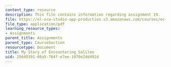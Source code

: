 ```yaml
---
content_type: resource
description: This file contains information regarding assignment 19.
file: https://ol-ocw-studio-app-production.s3.amazonaws.com/courses/ec-050-recreate-experiments-from-history-inform-the-future-from-the-past-galileo-january-iap-2010/2564939166a5764fe7ee1970e24d491d_MITEC_050IAP10_assn19.pdf
file_type: application/pdf
learning_resource_types:
- Assignments
parent_title: Assignments
parent_type: CourseSection
resourcetype: Document
title: My Story of Encountering Galileo
uid: 25649391-66a5-764f-e7ee-1970e24d491d
---
```


